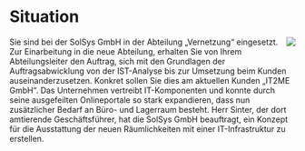 
<!--include-start-->

# Situation
<img style="float: right;" src="https://thomasbeckmann.github.io/moodle-kurse/Berufsfachschule/Vernetzung/Lernsituation01/pics/SolSysLogo.png">

Sie sind bei der SolSys GmbH in der Abteilung „Vernetzung“ eingesetzt. Zur Einarbeitung in die neue Abteilung, erhalten Sie von Ihrem Abteilungsleiter den Auftrag, sich mit den Grundlagen der Auftragsabwicklung von der IST-Analyse bis zur Umsetzung beim Kunden auseinanderzusetzen. Konkret sollen Sie dies am aktuellen Kunden „IT2ME GmbH“. Das Unternehmen vertreibt IT-Komponenten und konnte durch seine ausgefeilten Onlineportale so stark expandieren, dass nun zusätzlicher Bedarf an Büro- und Lagerraum besteht. Herr Sinter, der dort amtierende Geschäftsführer, hat die SolSys GmbH beauftragt, ein Konzept für die Ausstattung der neuen Räumlichkeiten mit einer IT-Infrastruktur zu erstellen.

<!--include-end--> 